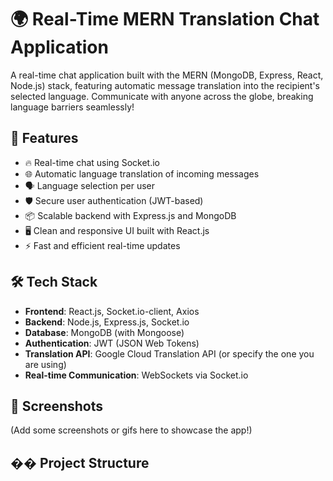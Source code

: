 # 🌍 Real-Time MERN Translation Chat Application

A real-time chat application built with the MERN (MongoDB, Express, React, Node.js) stack, featuring automatic message translation into the recipient's selected language. Communicate with anyone across the globe, breaking language barriers seamlessly!

## 🚀 Features
- 🔥 Real-time chat using Socket.io
- 🌐 Automatic language translation of incoming messages
- 🗣️ Language selection per user
- 🛡️ Secure user authentication (JWT-based)
- 📦 Scalable backend with Express.js and MongoDB
- 🖥️ Clean and responsive UI built with React.js
- ⚡ Fast and efficient real-time updates

## 🛠️ Tech Stack
- **Frontend**: React.js, Socket.io-client, Axios
- **Backend**: Node.js, Express.js, Socket.io
- **Database**: MongoDB (with Mongoose)
- **Authentication**: JWT (JSON Web Tokens)
- **Translation API**: Google Cloud Translation API (or specify the one you are using)
- **Real-time Communication**: WebSockets via Socket.io

## 📸 Screenshots
(Add some screenshots or gifs here to showcase the app!)

## �� Project Structure